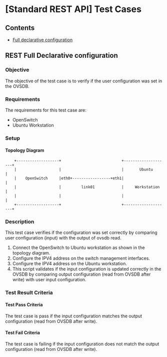 
[Standard REST API] Test Cases
==============================

## Contents

- [Full declarative configuration](#FD)

## REST Full Declarative configuration ##
### Objective ###
The objective of the test case is to verify if the user configuration was set in the OVSDB.

### Requirements ###
The requirements for this test case are:

- OpenSwitch
- Ubuntu Workstation

### Setup ###
#### Topology Diagram ####

```ditaa
    +-------------------+                           +--------------------+
    |                   |                           |       Ubuntu       |
    |    OpenSwitch     |eth0+-----------------+eth1|                    |
    |                   |         link01            |     Workstation    |
    |                   |                           |                    |
    +-------------------+                           +--------------------+
```

### Description ###
This test case verifies if the configuration was set correctly by comparing user configuration (input) with the output of ovsdb read.

 1. Connect the OpenSwitch to Ubuntu workstation as shown in the topology diagram.
 2. Configure the IPV4 address on the switch management interfaces.
 3. Configure the IPV4 address on the Ubuntu workstation.
 4. This script validates if the input configuration is updated correctly in the OVSDB by comparing output configuration (read from OVSDB after write) with user input configuration.

### Test Result Criteria ###
#### Test Pass Criteria ####
The test case is pass if the input configuration matches the output configuration (read from OVSDB after write).

#### Test Fail Criteria ####
The test case is failing if the input configuration does not match the output configuration (read from OVSDB after write).
